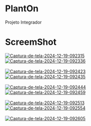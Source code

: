 # PlantOn

Projeto Integrador

# ScreemShot

<a href="https://postimages.org/" target="_blank"><img src="https://i.postimg.cc/bN6kX1fy/Captura-de-tela-2024-12-19-092315.png" alt="Captura-de-tela-2024-12-19-092315"/></a> <a href="https://postimages.org/" target="_blank"><img src="https://i.postimg.cc/g03x0ZQ6/Captura-de-tela-2024-12-19-092336.png" alt="Captura-de-tela-2024-12-19-092336"/></a><br/><br/>
<a href="https://postimages.org/" target="_blank"><img src="https://i.postimg.cc/Yq2YybVD/Captura-de-tela-2024-12-19-092423.png" alt="Captura-de-tela-2024-12-19-092423"/></a> <a href="https://postimages.org/" target="_blank"><img src="https://i.postimg.cc/Y0MY73S9/Captura-de-tela-2024-12-19-092435.png" alt="Captura-de-tela-2024-12-19-092435"/></a><br/><br/>
<a href="https://postimages.org/" target="_blank"><img src="https://i.postimg.cc/DZV1jFk1/Captura-de-tela-2024-12-19-092444.png" alt="Captura-de-tela-2024-12-19-092444"/></a> <a href="https://postimages.org/" target="_blank"><img src="https://i.postimg.cc/Wz8r1kD7/Captura-de-tela-2024-12-19-092459.png" alt="Captura-de-tela-2024-12-19-092459"/></a><br/><br/>
<a href="https://postimages.org/" target="_blank"><img src="https://i.postimg.cc/t4M36WBS/Captura-de-tela-2024-12-19-092513.png" alt="Captura-de-tela-2024-12-19-092513"/></a> <a href="https://postimages.org/" target="_blank"><img src="https://i.postimg.cc/43HzQyMJ/Captura-de-tela-2024-12-19-092554.png" alt="Captura-de-tela-2024-12-19-092554"/></a><br/><br/>
<a href="https://postimages.org/" target="_blank"><img src="https://i.postimg.cc/B6xHRy4k/Captura-de-tela-2024-12-19-092605.png" alt="Captura-de-tela-2024-12-19-092605"/></a> 
